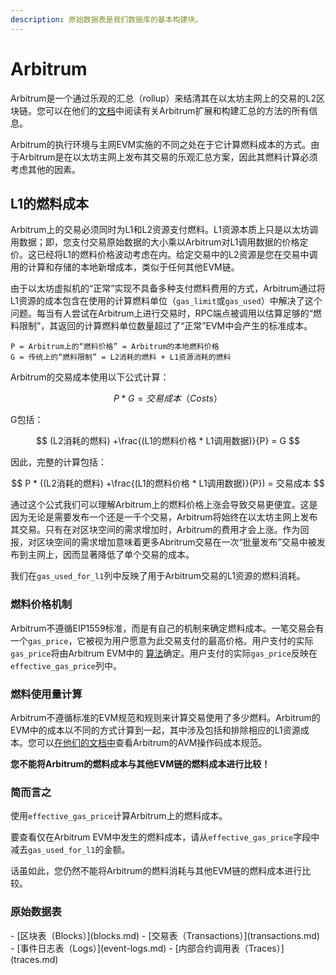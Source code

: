 ```yaml
---
description: 原始数据表是我们数据库的基本构建块。
---
```


# Arbitrum

Arbitrum是一个通过乐观的汇总（rollup）来结清其在以太坊主网上的交易的L2区块链。您可以在他们的[文档](https://developer.offchainlabs.com/docs/inside\_arbitrum)中阅读有关Arbitrum扩展和构建汇总的方法的所有信息。

Arbitrum的执行环境与主网EVM实施的不同之处在于它计算燃料成本的方式。由于Arbitrum是在以太坊主网上发布其交易的乐观汇总方案，因此其燃料计算必须考虑其他的因素。

## L1的燃料成本

Arbitrum上的交易必须同时为L1和L2资源支付燃料。L1资源本质上只是以太坊调用数据；即，您支付交易原始数据的大小乘以Arbitrum对L1调用数据的价格定价。这已经将L1的燃料价格波动考虑在内。给定交易中的L2资源是您在交易中调用的计算和存储的本地新增成本，类似于任何其他EVM链。

由于以太坊虚拟机的“正常”实现不具备多种支付燃料费用的方式，Arbitrum通过将L1资源的成本包含在使用的计算燃料单位（`gas_limit`或`gas_used`）中解决了这个问题。每当有人尝试在Arbitrum上进行交易时，RPC端点被调用以估算足够的“燃料限制”，其返回的计算燃料单位数量超过了“正常”EVM中会产生的标准成本。

```
P = Arbitrum上的“燃料价格” = Arbitrum的本地燃料价格 
G = 传统上的“燃料限制” = L2消耗的燃料 + L1资源消耗的燃料
```

Arbitrum的交易成本使用以下公式计算：

$$
P*G = 交易成本（Costs）
$$

G包括：

$$
(L2消耗的燃料) +\frac{(L1的燃料价格 * L1调用数据)}{P} = G
$$

因此，完整的计算包括：

$$
P * ((L2消耗的燃料) +\frac{(L1的燃料价格 * L1调用数据)}{P}) =  交易成本
$$

通过这个公式我们可以理解Arbitrum上的燃料价格上涨会导致交易更便宜。这是因为无论是需要发布一个还是一千个交易，Arbitrum将始终在以太坊主网上发布其交易。只有在对区块空间的需求增加时，Arbitrum的费用才会上涨。作为回报，对区块空间的需求增加意味着更多Abritrum交易在一次“批量发布”交易中被发布到主网上，因而显著降低了单个交易的成本。

我们在`gas_used_for_l1`列中反映了用于Arbitrum交易的L1资源的燃料消耗。

### 燃料价格机制

Arbitrum不遵循EIP1559标准，而是有自己的机制来确定燃料成本。一笔交易会有一个`gas_price`，它被视为用户愿意为此交易支付的最高价格。用户支付的实际`gas_price`将由Arbitrum EVM中的 [算法](https://developer.offchainlabs.com/docs/inside\_arbitrum#price-for-arbgas)确定。用户支付的实际`gas_price`反映在`effective_gas_price`列中。

### 燃料使用量计算

Arbitrum不遵循标准的EVM规范和规则来计算交易使用了多少燃料。Arbitrum的EVM中的成本以不同的方式计算到一起，其中涉及包括和排除相应的L1资源成本。您可以[在他们的文档中](https://developer.offchainlabs.com/docs/avm\_specification#instructions)查看Arbitrum的AVM操作码成本规范。

**您不能将Arbitrum的燃料成本与其他EVM链的燃料成本进行比较！**

### 简而言之

使用`effective_gas_price`计算Arbitrum上的燃料成本。

要查看仅在Arbitrum EVM中发生的燃料成本，请从`effective_gas_price`字段中减去`gas_used_for_l1`的金额。

话虽如此，您仍然不能将Arbitrum的燃料消耗与其他EVM链的燃料成本进行比较。

### 原始数据表

<div class="cards grid" markdown>
- [区块表（Blocks）](blocks.md)
- [交易表（Transactions）](transactions.md)
- [事件日志表（Logs）](event-logs.md)
- [内部合约调用表（Traces）](traces.md)
</div>
